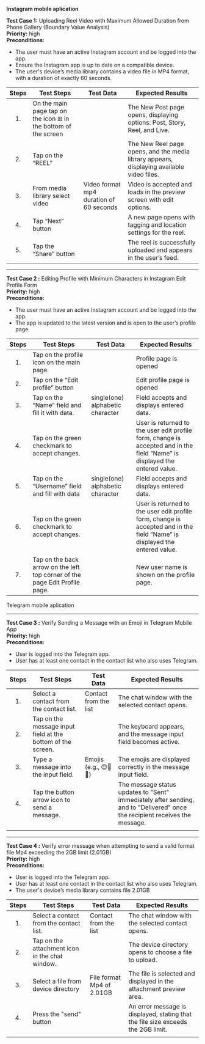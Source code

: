 **Instagram mobile aplication**

**Test Case 1:** Uploading Reel Video with Maximum Allowed Duration from Phone Gallery (Boundary Value Analysis)  
**Priority:** high  
**Preconditions:** 
* The user must have an active Instagram account and be logged into the app.  
* Ensure the Instagram app is up to date on a compatible device.  
* The  user's device’s media library contains a video file in MP4 format, with a duration of exactly 60 seconds.

| Steps | Test Steps | Test Data | Expected Results |
| :---: | ----- | ----- | ----- |
| 1\. | On the main page tap on the icon ⊞ in the bottom of the screen |  | The New Post page opens, displaying options: Post, Story, Reel, and Live. |
| 2\. | Tap on the “REEL” |  | The New Reel page opens, and the media library appears, displaying available video files. |
| 3\. | From media library select video | Video format mp4 duration of 60 seconds | Video is accepted and loads in the preview screen with edit options. |
| 4\. | Tap “Next” button |  | A new page opens with tagging and location settings for the reel. |
| 5\. | Tap the “Share” button |  | The reel is successfully uploaded and appears in the user’s feed. |

__________________________________________________________________________________________________________________________________________________________
**Test Case 2 :** Editing Profile with Minimum Characters in Instagram Edit Profile Form  
**Priority:** high  
**Preconditions:** 

* The user must have an active Instagram account and be logged into the app.  
* The app is updated to the latest version and is open to the user’s profile page.

| Steps | Test Steps | Test Data | Expected Results |
| :---: | ----- | ----- | ----- |
| 1\. | Tap on the profile icon on the main page. |  | Profile page is opened |
| 2\. | Tap on the “Edit profile” button |  | Edit profile page is opened |
| 3\. | Tap on the “Name” field and fill it with data. | single(one) alphabetic character | Field accepts and displays entered data.  |
| 4\. | Tap on the green checkmark to accept changes. |  | User is returned to the user edit profile form, change is accepted  and in the field “Name” is displayed the entered value. |
| 5\. | Tap on the “Username” field and fill with data | single(one) alphabetic character | Field accepts and displays entered data. |
| 6\. | Tap on the green checkmark to accept changes. |  | User is returned to the user edit profile form, change is accepted  and in the field “Name” is displayed the entered value. |
| 7\. | Tap on the back arrow on the left top corner of the page Edit Profile page. |  | New user name is shown on the profile page. |

 Telegram  mobile aplication 
________________________________________________________________________________________________________________________________________________________________________________________
**Test Case 3 :**  Verify Sending a Message with an Emoji in Telegram Mobile App  
**Priority:** high  
**Preconditions:**
*  User is logged into the Telegram app.  
*  User has at least one contact in the contact list who also uses Telegram.

| Steps | Test Steps | Test Data | Expected Results |
| :---: | ----- | ----- | ----- |
| 1\. | Select a contact from the contact list. | Contact from the list | The chat window with the selected contact opens. |
| 2\. | Tap on the message input field at the bottom of the screen. |  | The keyboard appears, and the message input field becomes active. |
| 3\. | Type a message into the input field. | Emojis (e.g., 😊🎉🔥) | The emojis are displayed correctly in the message input field. |
| 4\. | Tap the button arrow icon to send a message. |  | The message status updates to "Sent" immediately after sending, and to "Delivered" once the recipient receives the message. |
|  |  |  |  |

__________________________________________________________________________________________________________________________________________________________________________________________
**Test Case 4 :** Verify error message when attempting to send a valid format file Mp4 exceeding the 2GB limit (2.01GB)  
**Priority:** high  
**Preconditions:**  
*  User is logged into the Telegram app.  
*  User has at least one contact in the contact list who also uses Telegram.  
* The  user's device’s media library contains file 2.01GB

| Steps | Test Steps | Test Data | Expected Results |
| :---: | ----- | ----- | ----- |
| 1\. | Select a contact from the contact list. | Contact from the list | The chat window with the selected contact opens. |
| 2\. | Tap on the attachment icon in the chat window. |  | The device directory opens to choose a file to upload. |
| 3\. | Select a file from device directory | File format Mp4  of 2.01GB | The file is selected and displayed in the attachment preview area. |
| 4\. | Press the "send" button |  | An error message is displayed, stating that the file size exceeds the 2GB limit. |
|  |  |  |  |



